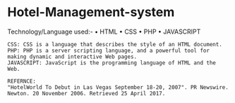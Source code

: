 # Hotel-Management-system
Technology/Language used:-
  •	HTML
  •	CSS
  •	PHP
  •	JAVASCRIPT
```HTML: We can create your own Website.
CSS: CSS is a language that describes the style of an HTML document.
PHP: PHP is a server scripting language, and a powerful tool for making dynamic and interactive Web pages.
JAVASCRIPT: JavaScript is the programming language of HTML and the Web.
```
```
REFERNCE:
"HotelWorld To Debut in Las Vegas September 18-20, 2007". PR Newswire. Newton. 20 November 2006. Retrieved 25 April 2017.
```
